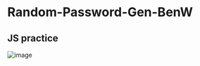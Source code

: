 # Random-Password-Gen-BenW
<h2> JS practice </h2>

![image](https://user-images.githubusercontent.com/64148154/177861886-a2eabe81-80d0-4fba-8eb9-f0a8139488d5.png)
